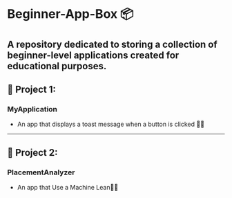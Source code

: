 # Beginner-App-Box 📦
A repository dedicated to storing a collection of beginner-level applications created for educational purposes.
---
## 🍎 Project 1:
### MyApplication
- An app that displays a toast message when a button is clicked 🍞🔘
---
## 🍎 Project 2:
### PlacementAnalyzer 
- An app that Use a Machine Lean🍞🔘


